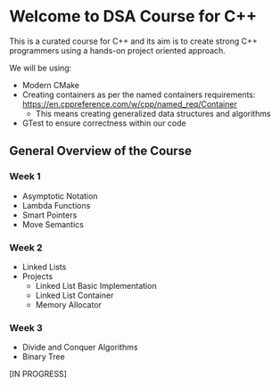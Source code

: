 # Welcome to DSA Course for C++

This is a curated course for C++ and its aim is to create strong C++ programmers using a hands-on project oriented approach.

We will be using: 
* Modern CMake
* Creating containers as per the named containers requirements: https://en.cppreference.com/w/cpp/named_req/Container
    * This means creating generalized data structures and algorithms
* GTest to ensure correctness within our code

## General Overview of the Course
### Week 1
* Asymptotic Notation
* Lambda Functions
* Smart Pointers
* Move Semantics

### Week 2
* Linked Lists
* Projects
    * Linked List Basic Implementation
    * Linked List Container
    * Memory Allocator
### Week 3
* Divide and Conquer Algorithms
* Binary Tree

[IN PROGRESS]